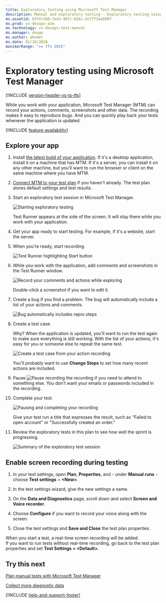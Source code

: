 ```yaml
---
title: Exploratory testing using Microsoft Test Manager
description: Manual and exploratory testing - Exploratory testing using Microsoft Test Manager
ms.assetid: bf3fc3b0-7e43-407c-b2bc-dcf773ae889f
ms.prod: vs-devops-alm
ms.technology: vs-devops-test-manual
ms.manager: douge
ms.author: ahomer
ms.date: 01/18/2018
monikerRange: ">= tfs-2015"
---
```



# Exploratory testing using Microsoft Test Manager

[!INCLUDE [version-header-vs-ts-tfs](../_shared/version-header-vs-ts-tfs.md)] 

While you work with your application, Microsoft Test Manager (MTM) can record your actions, comments, screenshots and other data. The recording makes it easy to reproduce bugs. And you can quickly play back your tests whenever the application is updated.  

[!INCLUDE [feature-availability](../_shared/feature-availability.md)] 
  
## Explore your app  
  
1. Install [the latest build of your application](../../build-release/index.md). If it's a desktop application, install it on a machine that has MTM. If it's a server, you can install it on any other machine, but you'll want to run the browser or client on the same machine where you have MTM.  
  
1. [Connect MTM to your test plan](connect-microsoft-test-manager-to-your-team-project-and-test-plan.md) if you haven't already. The test plan stores default settings and test results.  
  
1. Start an exploratory test session in Microsoft Test Manager.  
  
   ![Starting exploratory testing](_img/exploratory-testing-using-microsoft-test-manager/almp_t_explore01.png)  
  
   Test Runner appears at the side of the screen. It will stay there while you work with your application.  
  
1. Get your app ready to start testing. For example, if it's a website, start the server.  
  
1. When you're ready, start recording.  
  
   ![Test Runner highlighting Start button](_img/exploratory-testing-using-microsoft-test-manager/almp_t_explore02a.png)  
  
1. While you work with the application, add comments and screenshots in the Test Runner window.  
  
   ![Record your comments and actions while exploring](_img/exploratory-testing-using-microsoft-test-manager/almp_t_explore110.png)  
  
   Double-click a screenshot if you want to edit it.  
  
1. Create a bug if you find a problem. The bug will automatically include a list of your actions and comments.  
  
   ![Bug automatically includes repro steps](_img/exploratory-testing-using-microsoft-test-manager/almp_t_explore112.png)  
  
1. Create a test case.  
  
   Why? When the application is updated, you'll want to run the test again to make sure everything is still working. With the list of your actions, it's easy for you or someone else to repeat the same test.  
 
   ![Create a test case from your action recording](_img/exploratory-testing-using-microsoft-test-manager/almp_t_explore113.png)  
  
   You'll probably want to use **Change Steps** to set how many recent actions are included.  
  
1. Pause ![Pause recording](_img/exploratory-testing-using-microsoft-test-manager/almp_t_pausebutton.png) the recording if you need to attend to something else. You don't want your emails or passwords included in the recording.  
  
1. Complete your test.  
  
   ![Pausing and completing your recording](_img/exploratory-testing-using-microsoft-test-manager/almp_t_explore114.png)  
  
   Give your test run a title that expresses the result, such as "Failed to open account" or "Successfully created an order."  
  
1. Review the exploratory tests in this plan to see how well the sprint is progressing.  
  
   ![Summary of the exploratory test session](_img/exploratory-testing-using-microsoft-test-manager/almp_t_explore14.png)  
  
## Enable screen recording during testing  

1. In your test settings, open **Plan**, **Properties**, and - under **Manual runs** - choose **Test settings** = **&lt;New&gt;**.

2. In the test settings wizard, give the new settings a name.

3. On the **Data and Diagnostics** page, scroll down and select **Screen and Voice recorder**.

4. Choose **Configure** if you want to record your voice along with the screen.  
  
5. Close the test settings and **Save and Close** the test plan properties.

When you start a test, a real-time screen recording will be added.  
If you want to run tests without real-time recording, go back to the test plan properties and set **Test Settings = &lt;Default&gt;**.  
  
## Try this next  
  
[Plan manual tests with Microsoft Test Manager](plan-manual-tests-with-microsoft-test-manager.md)  
  
[Collect more diagnostic data](collect-more-diagnostic-data-in-manual-tests.md)  
  
[!INCLUDE [help-and-support-footer](../_shared/help-and-support-footer.md)] 
